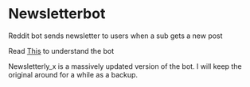 Newsletterbot
=============

Reddit bot sends newsletter to users when a sub gets a new post

Read [This](http://www.reddit.com/r/GoldTesting/comments/26xset/newsletter_bot_commands/) to understand the bot

Newsletterly_x is a massively updated version of the bot. I will keep the original around for a while as a backup.